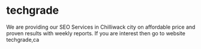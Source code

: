 # techgrade
We are providing our SEO Services in Chilliwack city on affordable price and proven results with weekly reports. If you are interest then go to website techgrade,ca
